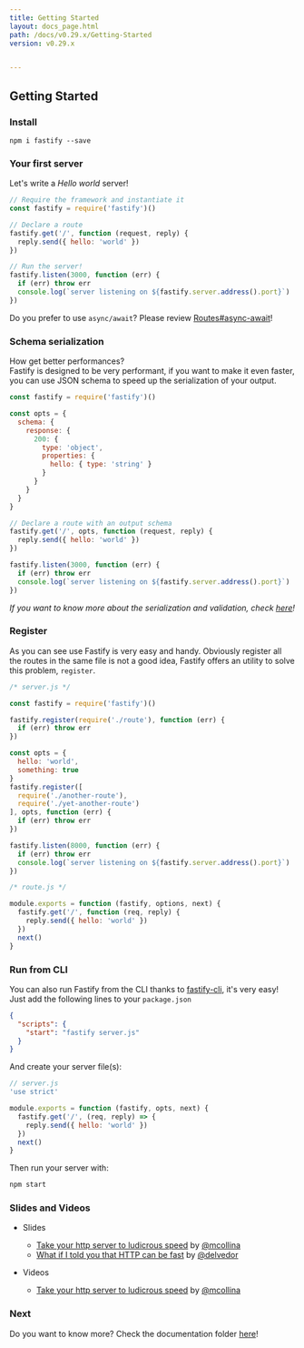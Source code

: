 ```yaml
---
title: Getting Started
layout: docs_page.html
path: /docs/v0.29.x/Getting-Started
version: v0.29.x


---
```


## Getting Started

### Install
```
npm i fastify --save
```
### Your first server
Let's write a *Hello world* server!
```js
// Require the framework and instantiate it
const fastify = require('fastify')()

// Declare a route
fastify.get('/', function (request, reply) {
  reply.send({ hello: 'world' })
})

// Run the server!
fastify.listen(3000, function (err) {
  if (err) throw err
  console.log(`server listening on ${fastify.server.address().port}`)
})
```
Do you prefer to use `async/await`? Please review [Routes#async-await](/docs/v0.29.x/Routes#async-await)!

<a name="schema"></a>
### Schema serialization
How get better performances?  
Fastify is designed to be very performant, if you want to make it even faster, you can use JSON schema to speed up the serialization of your output.
```js
const fastify = require('fastify')()

const opts = {
  schema: {
    response: {
      200: {
        type: 'object',
        properties: {
          hello: { type: 'string' }
        }
      }
    }
  }
}

// Declare a route with an output schema
fastify.get('/', opts, function (request, reply) {
  reply.send({ hello: 'world' })
})

fastify.listen(3000, function (err) {
  if (err) throw err
  console.log(`server listening on ${fastify.server.address().port}`)
})
```
*If you want to know more about the serialization and validation, check [here](/docs/v0.29.x/Validation-And-Serialize)!*

<a name="register"></a>
### Register
As you can see use Fastify is very easy and handy.
Obviously register all the routes in the same file is not a good idea, Fastify offers an utility to solve this problem, `register`.

```js
/* server.js */

const fastify = require('fastify')()

fastify.register(require('./route'), function (err) {
  if (err) throw err
})

const opts = {
  hello: 'world',
  something: true
}
fastify.register([
  require('./another-route'),
  require('./yet-another-route')
], opts, function (err) {
  if (err) throw err
})

fastify.listen(8000, function (err) {
  if (err) throw err
  console.log(`server listening on ${fastify.server.address().port}`)
})
```
```js
/* route.js */

module.exports = function (fastify, options, next) {
  fastify.get('/', function (req, reply) {
    reply.send({ hello: 'world' })
  })
  next()
}
```

<a name="cli"></a>
### Run from CLI
You can also run Fastify from the CLI thanks to [fastify-cli](https://github.com/fastify/fastify-cli), it's very easy!  
Just add the following lines to your `package.json`
```JSON
{
  "scripts": {
    "start": "fastify server.js"
  }
}
```
And create your server file(s):
```js
// server.js
'use strict'

module.exports = function (fastify, opts, next) {
  fastify.get('/', (req, reply) => {
    reply.send({ hello: 'world' })
  })
  next()
}
```
Then run your server with:
```bash
npm start
```
<a name="slides"></a>
### Slides and Videos
- Slides
  - [Take your http server to ludicrous speed](https://mcollina.github.io/take-your-http-server-to-ludicrous-speed) by [@mcollina](https://github.com/mcollina)
  - [What if I told you that HTTP can be fast](https://delvedor.github.io/What-if-I-told-you-that-HTTP-can-be-fast) by [@delvedor](https://github.com/delvedor)

- Videos
  - [Take your http server to ludicrous speed](https://www.youtube.com/watch?v=5z46jJZNe8k) by [@mcollina](https://github.com/mcollina)

<a name="next"></a>
### Next
Do you want to know more?
Check the documentation folder [here](/docs/v0.29.x/)!
